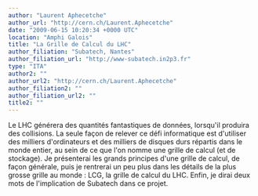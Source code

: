 ```yaml
---
author: "Laurent Aphecetche"
author_url: "http://cern.ch/Laurent.Aphecetche"
date: "2009-06-15 10:20:34 +0000 UTC"
location: "Amphi Galois"
title: "La Grille de Calcul du LHC"
author_filiation: "Subatech, Nantes"
author_filiation_url: "http://www-subatech.in2p3.fr"
type: "ITA"
author2: ""
author_url2: "http://cern.ch/Laurent.Aphecetche"
author_filiation2: ""
author_filiation_url2: ""
title2: ""
---
```

Le LHC générera des quantités fantastiques de données, lorsqu'il produira des collisions. La seule façon de relever ce défi informatique est d'utiliser des milliers d'ordinateurs et des milliers de disques durs répartis dans le monde entier, au sein de ce que l'on nomme une grille de calcul (et de stockage). Je présenterai les grands principes d'une grille de calcul, de façon générale, puis je rentrerai un peu plus dans les détails de la plus grosse grille au monde : LCG, la grille de calcul du LHC. Enfin, je dirai deux mots de l'implication de Subatech dans ce projet.
